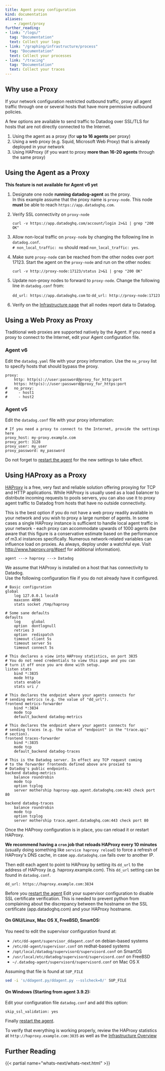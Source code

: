 ```yaml
---
title: Agent proxy configuration
kind: documentation
aliases:
    - /agent/proxy
further_reading:
- link: "/logs/"
  tag: "Documentation"
  text: Collect your logs
- link: "/graphing/infrastructure/process"
  tag: "Documentation"
  text: Collect your processes
- link: "/tracing"
  tag: "Documentation"
  text: Collect your traces
---
```


## Why use a Proxy

If your network configuration restricted outbound traffic, proxy all agent traffic through one or several hosts that have more permissive outbound policies.

A few options are available to send traffic to Datadog over SSL/TLS for
hosts that are not directly connected to the Internet.

1. Using the agent as a proxy (for **up to 16 agents** per proxy)
2. Using a web proxy (e.g. Squid, Microsoft Web Proxy) that is already deployed in your network
3. Using HAProxy (if you want to proxy **more than 16-20 agents** through the
same proxy)

## Using the Agent as a Proxy

**This feature is not available for Agent v6 yet**

1. Designate one node **running datadog-agent** as the proxy.  
    In this example assume that the proxy name is `proxy-node`. This node **must** be able to reach `https://app.datadoghq.com`.

2. Verify SSL connectivity on `proxy-node`  
    ```
    curl -v https://app.datadoghq.com/account/login 2>&1 | grep "200 OK"
    ```

3. Allow non-local traffic on `proxy-node` by changing the following line in `datadog.conf`.  
     `# non_local_traffic: no` should read `non_local_traffic: yes`.

4. Make sure `proxy-node` can be reached from the other nodes over port 17123. Start the agent on the `proxy-node` and run on the other nodes:

    `curl -v http://proxy-node:17123/status 2>&1 | grep "200 OK"`

5. Update non-proxy nodes to forward to `proxy-node`. Change the following line in `datadog.conf` from:

    `dd_url: https://app.datadoghq.com`
to
    `dd_url: http://proxy-node:17123`

6. Verify on the [Infrastructure page](https://app.datadoghq.com/infrastructure#overview) that all nodes report data to Datadog.

## Using a Web Proxy as Proxy

Traditional web proxies are supported natively by the Agent. If you need a proxy to connect to the Internet, edit your Agent configuration file.

### Agent v6

Edit the `datadog.yaml` file with your proxy information. Use the `no_proxy` list to specify hosts that should bypass the proxy. 

```
proxy:
    http: http(s)://user:password@proxy_for_http:port
    https: http(s)://user:password@proxy_for_https:port
#   no_proxy:
#     - host1
#     - host2
```

### Agent v5

Edit the `datadog.conf` file with your proxy information:

```
# If you need a proxy to connect to the Internet, provide the settings here
proxy_host: my-proxy.example.com
proxy_port: 3128
proxy_user: my_user
proxy_password: my_password
```

Do not forget to [restart the agent](/agent/faq/agent-commands) for the new settings to take effect.

## Using HAProxy as a Proxy

[HAProxy](http://haproxy.1wt.eu) is a free, very fast and reliable
solution offering proxying for TCP and HTTP applications. While
HAProxy is usually used as a load balancer to distribute incoming
requests to pools servers, you can also use it to proxy agent traffic
to Datadog from hosts that have no outside connectivity.

This is the best option if you do not have a web proxy readily available
in your network and you wish to proxy a large number of agents. In some cases a single HAProxy instance is sufficient to handle local agent traffic in your network - each proxy can accommodate upwards of 1000 agents (be aware that this figure is a conservative estimate based on the performance of m3.xl instances specifically. Numerous network-related variables can influence load on proxies. As always, deploy under a watchful eye. Visit http://www.haproxy.org/#perf for additional information).

`agent ---> haproxy ---> Datadog`

We assume that HAProxy is installed on a host that has connectivity to Datadog.  
Use the following configuration file if you do not already have it configured.

```
# Basic configuration
global
    log 127.0.0.1 local0
    maxconn 4096
    stats socket /tmp/haproxy

# Some sane defaults
defaults
    log     global
    option  dontlognull
    retries 3
    option  redispatch
    timeout client 5s
    timeout server 5s
    timeout connect 5s

# This declares a view into HAProxy statistics, on port 3835
# You do not need credentials to view this page and you can
# turn it off once you are done with setup.
listen stats
    bind *:3835
    mode http
    stats enable
    stats uri /

# This declares the endpoint where your agents connects for
# sending metrics (e.g. the value of "dd_url").
frontend metrics-forwarder
    bind *:3834
    mode tcp
    default_backend datadog-metrics

# This declares the endpoint where your agents connects for
# sending traces (e.g. the value of "endpoint" in the "trace.api"
# section).
frontend traces-forwarder
    bind *:3835
    mode tcp
    default_backend datadog-traces

# This is the Datadog server. In effect any TCP request coming
# to the forwarder frontends defined above are proxied to
# Datadog's public endpoints.
backend datadog-metrics
    balance roundrobin
    mode tcp
    option tcplog
    server mothership haproxy-app.agent.datadoghq.com:443 check port 80

backend datadog-traces
    balance roundrobin
    mode tcp
    option tcplog
    server mothership trace.agent.datadoghq.com:443 check port 80
```

Once the HAProxy configuration is in place, you can reload it or restart HAProxy.

**We recommend having a `cron` job that reloads HAProxy every 10 minutes** (usually doing something like `service haproxy reload`) to force a refresh of HAProxy's DNS cache, in case `app.datadoghq.com` fails over to another IP.

Then edit each agent to point to HAProxy by setting its `dd_url` to the address of HAProxy (e.g. haproxy.example.com). This `dd_url` setting can be found in `datadog.conf`.

`dd_url: https://haproxy.example.com:3834`

Before you [restart the agent](/agent/faq/agent-commands) Edit your supervisor configuration to disable SSL certificate verification. This is needed to prevent python from complaining about the discrepancy between the hostname on the SSL certificate (app.datadoghq.com) and your HAProxy hostname.

####  On GNU/Linux, Mac OS X, FreeBSD, SmartOS:
You need to edit the supervisor configuration found at:

* `/etc/dd-agent/supervisor_ddagent.conf` on debian-based systems
* `/etc/dd-agent/supervisor.conf` on redhat-based systems
* `/opt/local/datadog/supervisord/supervisord.conf` on SmartOS
* `/usr/local/etc/datadog/supervisord/supervisord.conf` on FreeBSD
* `~/.datadog-agent/supervisord/supervisord.conf` on Mac OS X

Assuming that file is found at `SUP_FILE`
```bash
sed -i 's/ddagent.py/ddagent.py --sslcheck=0/' SUP_FILE
```

#### On Windows (Starting from agent 3.9.2):

Edit your configuration file `datadog.conf` and add this option:
```
skip_ssl_validation: yes
```

Finally [restart the agent](/agent/#start-stop-restart-the-agent/#windows).

To verify that everything is working properly, review the
HAProxy statistics at `http://haproxy.example.com:3835` as well as
the [Infrastructure Overview](https://app.datadoghq.com/infrastructure)

## Further Reading

{{< partial name="whats-next/whats-next.html" >}}
